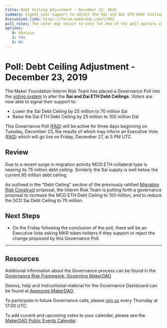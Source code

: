 ```yaml
---
title: Debt Ceiling Adjustment - December 23, 2019
summary: Signal your support to adjust the Sai and Dai ETH Debt Ceilings.
discussion_link: https://forum.makerdao.com/t/981
poll_rules: The voter may select to vote for one of the poll options or they may elect to abstain from the poll entirely
options:
   0: Abstain
   1: Yes
   2: No
---
```

# Poll: Debt Ceiling Adjustment - December 23, 2019

The Maker Foundation Interim Risk Team has placed a Governance Poll into the [voting system](https://vote.makerdao.com/polling) to alter the **Sai and Dai ETH Debt Ceilings**. Voters are now able to signal their support to:

- Lower the Sai Debt Ceiling by 25 million to 70 million Sai
- Raise the Dai ETH Debt Ceiling by 25 million to 100 million Dai

This Governance Poll ([FAQ](https://community-development.makerdao.com/governance/governance#is-there-more-than-one-type-of-vote)) will be active for three days beginning on Tuesday, December 23, the results of which may inform an Executive Vote ([FAQ](https://community-development.makerdao.com/governance/governance#what-is-continuous-approval-voting)) which will go live on Friday, December 27, at 5 PM UTC.

## Review

Due to a recent surge in migration activity MCD ETH collateral type is nearing its 75 million debt ceiling. Similarly the Sai supply is well below the current 95 million debt ceiling.

As outlined in the "Debt Ceiling" section of the previously ratified [Migration Risk Construct](https://vote.makerdao.com/polling-proposal/qmba2hpv3kcbjgzvlnv7xsogs3jenqdiqo3ffnktgqtepn) proposal, the Interim Risk Team is putting forth a governance proposal to increase the MCD ETH Debt Ceiling to 100 million, and to reduce the SCD Sai Debt Ceiling to 70 million.

## Next Steps

- On the Friday following the conclusion of the poll, there will be an Executive Vote asking MKR token holders if they support or reject the change proposed by this Governance Poll.

---

## Resources

Additional information about the Governance process can be found in the [Governance Risk Framework: Governing MakerDAO](https://community-development.makerdao.com/governance/governance-risk-framework)

Demos, help and instructional material for the Governance Dashboard can be found at [Awesome MakerDAO](https://awesome.makerdao.com/#voting).

To participate in future Governance calls, please [join us](https://community-development.makerdao.com/governance/governance-and-risk-meetings) every Thursday at 17:00 UTC.

To add current and upcoming votes to your calendar, please see the [MakerDAO Public Events Calendar](https://calendar.google.com/calendar/embed?src=makerdao.com_3efhm2ghipksegl009ktniomdk%40group.calendar.google.com&ctz=America%2FLos_Angeles).

